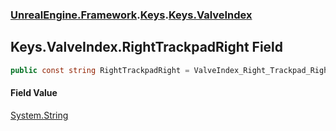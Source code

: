 ### [UnrealEngine.Framework](./UnrealEngine-Framework.md 'UnrealEngine.Framework').[Keys](./Keys.md 'UnrealEngine.Framework.Keys').[Keys.ValveIndex](./Keys-ValveIndex.md 'UnrealEngine.Framework.Keys.ValveIndex')
## Keys.ValveIndex.RightTrackpadRight Field
  
```csharp
public const string RightTrackpadRight = ValveIndex_Right_Trackpad_Right;
```
#### Field Value
[System.String](https://docs.microsoft.com/en-us/dotnet/api/System.String 'System.String')  

